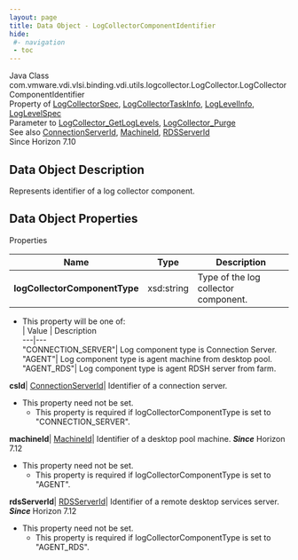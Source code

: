 ```yaml
---
layout: page
title: Data Object - LogCollectorComponentIdentifier
hide:
 #- navigation
 - toc
---
```






Java Class
    com.vmware.vdi.vlsi.binding.vdi.utils.logcollector.LogCollector.LogCollectorComponentIdentifier  
Property of
     [LogCollectorSpec](vdi.utils.logcollector.LogCollector.LogCollectorSpec.md#field_detail), [LogCollectorTaskInfo](vdi.utils.logcollector.LogCollector.LogCollectorTaskInfo.md#field_detail), [LogLevelInfo](vdi.utils.logcollector.LogCollector.LogLevelInfo.md#field_detail), [LogLevelSpec](vdi.utils.logcollector.LogCollector.LogLevelSpec.md#field_detail)  
Parameter to
     [LogCollector_GetLogLevels](vdi.utils.logcollector.LogCollector.md#getLogLevels), [LogCollector_Purge](vdi.utils.logcollector.LogCollector.md#purge)  
See also
     [ConnectionServerId](vdi.entity.ConnectionServerId.md), [MachineId](vdi.entity.MachineId.md), [RDSServerId](vdi.entity.RDSServerId.md)  
Since 
    Horizon 7.10

## Data Object Description 

Represents identifier of a log collector component. 

## Data Object Properties

Properties

Name |  Type |  Description   
---|---|---  
**logCollectorComponentType**|  xsd:string|  Type of the log collector component.   


  * This property will be one of:  
|  Value |  Description   
---|---  
"CONNECTION_SERVER"| Log component type is Connection Server.  
"AGENT"| Log component type is agent machine from desktop pool.  
"AGENT_RDS"| Log component type is agent RDSH server from farm.  

  
**csId**| [ConnectionServerId](vdi.entity.ConnectionServerId.md)|  Identifier of a connection server.   


* This property need not be set.
  * This property is required if logCollectorComponentType is set to "CONNECTION_SERVER".

  
**machineId**| [MachineId](vdi.entity.MachineId.md)|  Identifier of a desktop pool machine.  **_Since_** Horizon 7.12  


* This property need not be set.
  * This property is required if logCollectorComponentType is set to "AGENT".

  
**rdsServerId**| [RDSServerId](vdi.entity.RDSServerId.md)|  Identifier of a remote desktop services server.  **_Since_** Horizon 7.12  


* This property need not be set.
  * This property is required if logCollectorComponentType is set to "AGENT_RDS".

  
  
  
 
  
  

